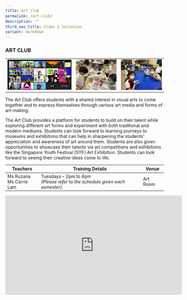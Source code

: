 ```yaml
---
title: Art Club
permalink: /art-club/
description: ""
third_nav_title: Clubs & Societies
variant: markdown
---
```

### ART CLUB

<table>
	<tbody><tr>
		<td width="43%"><img src="/images/ArtClub-1.jpg"></td>
		<td><img src="/images/ArtClub-2.jpg"></td>
		<td><img src="/images/ArtClub-2(1).jpg"></td>
	</tr>
</tbody></table>

The Art Club offers students with a shared interest in visual arts to come together and to express themselves through various art media and forms of art-making.&nbsp;

The Art Club provides a platform for students to build on their talent while exploring different art forms and experiment with both traditional and modern mediums. Students can look forward to learning journeys to museums and exhibitions that can help in sharpening the students’ appreciation and awareness of art around them. Students are also given opportunities to showcase their talents via art competitions and exhibitions like the Singapore Youth Festival (SYF) Art Exhibition. Students can look forward to seeing their creative ideas come to life.

| Teachers | Training Details | Venue |
| --- | --- | --- |
| Ms Ruzana<br>Ms Carrie Lam| Tuesdays – 2pm to 4pm<br>*(Please refer to the schedule given each semester).* | Art Room |

<iframe allowfullscreen="" allow="accelerometer; autoplay; clipboard-write; encrypted-media; gyroscope; picture-in-picture; web-share" frameborder="0" title="YouTube video player" src="https://www.youtube.com/embed/ZK8SvMpfvX4?si=LbKI-GmVWvHZXyKk" height="315" width="560"></iframe>